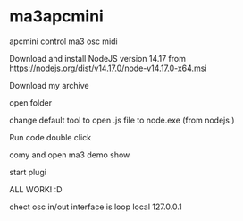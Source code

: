 # ma3apcmini
apcmini control ma3 osc midi

Download and install NodeJS version 14.17 from https://nodejs.org/dist/v14.17.0/node-v14.17.0-x64.msi

Download my archive

open folder

change default tool to open .js file to node.exe (from nodejs )

Run code double click

comy and open ma3 demo show

start plugi 

ALL WORK! :D


chect osc in/out interface is loop local 127.0.0.1
